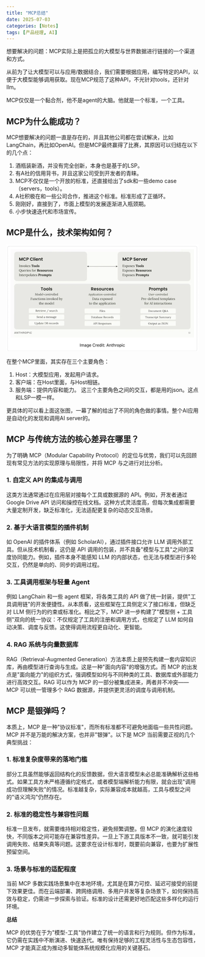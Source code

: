 ```yaml
---
title: "MCP总结"
date: 2025-07-03
categories: [Notes]
tags: [产品经理, AI]
---
```



想要解决的问题：MCP实际上是把孤立的大模型与世界数据进行链接的一个渠道和方式。

从前为了让大模型可以与应用/数据结合，我们需要根据应用，编写特定的API，以便于大模型能够调用获取。现在MCP规范了这种API，不光针对tools，还针对llm。

MCP仅仅是一个黏合剂，他不是agent的大脑。他就是一个标准，一个工具。

## MCP为什么能成功？

MCP想要解决的问题一直是存在的，并且其他公司都在尝试解决，比如LangChain，再比如OpenAI。但是MCP最终赢得了比赛，其原因可以归结在以下的几个点：

1. 酒瓶装新酒，并没有完全创新，本身也是基于的LSP。
2. 有A社的信用背书，并且这家公司受到开发者的青睐。
3. MCP不仅仅是一个开放的标准，还直接给出了sdk和一些demo case（servers，tools）。
4. A社积极在和一些公司合作，推进这个标准。标准形成了正循环。
5. 刚刚好，直接到了，市面上模型的发展逐渐进入瓶颈期。
6. 小步快速迭代和市场宣传。


## MCP是什么，技术架构如何？

![MCP技术架构图](/assets/images/MCP技术架构图.png)

在整个MCP里面，其实存在三个主要角色：
1. Host：大模型应用，发起用户请求。
2. 客户端：在Host里面，与Host相链。
3. 服务端：提供内容和能力。
这三个主要角色之间的交互，都是用的json。这点和LSP一模一样。

更具体的可以看上面这张图，一幕了解的给出了不同的角色做的事情。整个AI应用是自动化的发现和调用AI server的。


## **MCP 与传统方法的核心差异在哪里？**

为了明确 MCP（Modular Capability Protocol）的定位与优势，我们可以先回顾现有常见方法的实现原理与局限性，并将 MCP 与之进行对比分析。
### **1. 自定义 API 的集成与调用**

这类方法通常通过在应用层对接每个工具或数据源的 API。例如，开发者通过 Google Drive API 访问和操控在线文档。这种方式灵活度高，但每次集成都需要大量定制开发，缺乏标准化，无法适配更复杂的动态交互场景。

### **2. 基于大语言模型的插件机制**

如 OpenAI 的插件体系（例如 ScholarAI），通过插件接口允许 LLM 调用外部工具。但从技术机制看，这仍是 API 调用的包装，并不具备"模型与工具"之间的深度协同能力。例如，插件本身不能感知 LLM 的内部状态，也无法与模型进行多轮交互，仍然是单向的、同步的调用过程。

### **3. 工具调用框架与轻量 Agent**

例如 LangChain 和一些 agent 框架，将各类工具的 API 做了统一封装，提供"工具调用链"的开发便捷性。从本质看，这些框架在工具侧定义了接口标准，但缺乏对 LLM 侧行为的约束或标准化。相比之下，MCP 进一步构建了"模型侧 + 工具侧"双向的统一协议：不仅规定了工具的注册和调用方式，也规定了 LLM 如何自动决策、调度与反馈。这使得调用流程更自动化、更智能。

### **4. RAG 系统与向量数据库**

RAG（Retrieval-Augmented Generation）方法本质上是预先构建一套内容知识库，再由模型进行查询与生成。这是一种"面向内容"的增强方式。而 MCP 的出发点是"面向能力"的组织方式，强调模型如何与不同种类的工具、数据库或外部能力进行高效交互。RAG 可以作为 MCP 的一部分被集成进来，两者并不冲突——MCP 可以统一管理多个 RAG 数据源，并提供更灵活的调度与调用机制。


## **MCP 是银弹吗？**

本质上，MCP 是一种"协议标准"，而所有标准都不可避免地面临一些共性问题。MCP 并不是万能的解决方案，也并非"银弹"。以下是 MCP 当前需要正视的几个典型挑战：


### **1. 标准复杂度带来的落地门槛**
部分工具虽然能够返回结构化的反馈数据，但大语言模型未必总能准确解析这些格式。如果工具方未严格遵循约定格式，或者模型端解析能力有限，就会出现"调用成功但理解失败"的情况。标准越复杂，实际兼容成本就越高，工具与模型之间的"语义鸿沟"仍然存在。

### **2. 标准的稳定性与兼容性问题**


标准一旦发布，就需要维持相对稳定性，避免频繁调整。但 MCP 的演化速度较快，不同版本之间可能存在兼容性差异。一旦上下游工具版本不一致，就可能引发调用失败、结果失真等问题。这要求在设计标准时，既要前向兼容，也要为扩展性预留空间。

  

### **3. 场景与标准的适配程度**

当前 MCP 多数实践场景集中在本地环境，尤其是在算力可控、延迟可接受的前提下效果更佳。而在云端部署、跨网络调用、多用户并发等复杂场景下，如何保持高效与稳定，仍需进一步探索与验证。标准的设计还需更好地匹配这些多样化的运行环境。


**总结**

MCP 的优势在于为"模型-工具"协作建立了统一的语言和行为规则。但作为标准，它仍需在实践中不断演进、快速迭代。唯有保持足够的工程灵活性与生态包容性，MCP 才能真正成为推动多智能体系统规模化应用的关键基石。